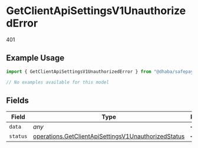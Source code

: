 # GetClientApiSettingsV1UnauthorizedError

401

## Example Usage

```typescript
import { GetClientApiSettingsV1UnauthorizedError } from "@dhaba/safepay-ts/models/errors";

// No examples available for this model
```

## Fields

| Field                                                                                                                      | Type                                                                                                                       | Required                                                                                                                   | Description                                                                                                                |
| -------------------------------------------------------------------------------------------------------------------------- | -------------------------------------------------------------------------------------------------------------------------- | -------------------------------------------------------------------------------------------------------------------------- | -------------------------------------------------------------------------------------------------------------------------- |
| `data`                                                                                                                     | *any*                                                                                                                      | :heavy_minus_sign:                                                                                                         | N/A                                                                                                                        |
| `status`                                                                                                                   | [operations.GetClientApiSettingsV1UnauthorizedStatus](../../models/operations/getclientapisettingsv1unauthorizedstatus.md) | :heavy_minus_sign:                                                                                                         | N/A                                                                                                                        |